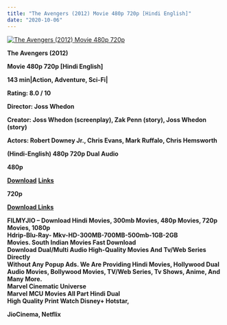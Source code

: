 ```yaml
---
title: "The Avengers (2012) Movie 480p 720p [Hindi English]"
date: "2020-10-06"
---
```


[![The Avengers (2012) Movie 480p 720p ](https://1.bp.blogspot.com/-KvnPrbdFtec/XxkSynlQnvI/AAAAAAAAEEs/6sEXcrDk8JsZf9kzHEpl-f2L3O4kdZK-gCLcBGAsYHQ/s1600/theavemgers.webp "The Avengers (2012) Movie 480p 720p ")](https://1.bp.blogspot.com/-KvnPrbdFtec/XxkSynlQnvI/AAAAAAAAEEs/6sEXcrDk8JsZf9kzHEpl-f2L3O4kdZK-gCLcBGAsYHQ/s1600/theavemgers.webp)

**The Avengers (2012)**

**Movie 480p 720p \[Hindi English\]**

**143 min|Action, Adventure, Sci-Fi|**

**Rating: 8.0 / 10** 

**Director: Joss Whedon**

**Creator: Joss Whedon (screenplay), Zak Penn (story), Joss Whedon (story)**

**Actors: Robert Downey Jr., Chris Evans, Mark Ruffalo, Chris Hemsworth**

 **(Hindi-English) 480p 720p Dual Audio**  

**480p**

 **[Download](https://coinquint.com/ta4/)** **[Links](https://zee.gl/Zeyrji)**

**720p**

**[Download Links](https://myglinks.xyz/2699)**

**FILMYJIO – Download Hindi Movies, 300mb Movies, 480p Movies, 720p Movies, 1080p**  
**Hdrip-Blu-Ray- Mkv-HD-300MB-700MB-500mb-1GB-2GB**  
 **Movies. South Indian Movies Fast Download**  
**Download Dual/Multi Audio High-Quality Movies And Tv/Web Series Directly**   
**Without Any Popup Ads. We Are Providing Hindi Movies, Hollywood Dual Audio Movies, Bollywood Movies, TV/Web Series, Tv Shows, Anime, And Many More.**  
**Marvel Cinematic Universe**   
**Marvel MCU Movies All Part Hindi Dual**  
**High Quality Print Watch Disney+ Hotstar,**  
  
**JioCinema, Netflix**
